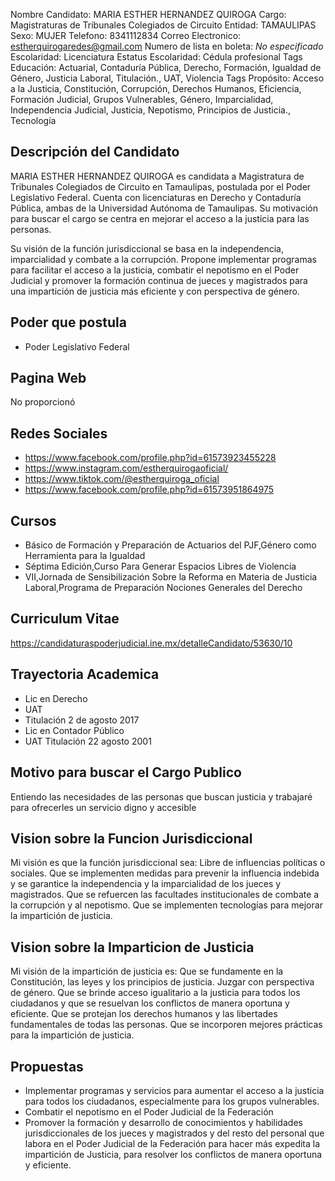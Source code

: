 Nombre Candidato: MARIA ESTHER HERNANDEZ QUIROGA
Cargo: Magistraturas de Tribunales Colegiados de Circuito
Entidad: TAMAULIPAS
Sexo: MUJER
Telefono: 8341112834
Correo Electronico: estherquirogaredes@gmail.com
Numero de lista en boleta: *No especificado*
Escolaridad: Licenciatura
Estatus Escolaridad: Cédula profesional
Tags Educación: Actuarial, Contaduría Pública, Derecho, Formación, Igualdad de Género, Justicia Laboral, Titulación., UAT, Violencia
Tags Propósito: Acceso a la Justicia, Constitución, Corrupción, Derechos Humanos, Eficiencia, Formación Judicial, Grupos Vulnerables, Género, Imparcialidad, Independencia Judicial, Justicia, Nepotismo, Principios de Justicia., Tecnología


## Descripción del Candidato 

MARIA ESTHER HERNANDEZ QUIROGA es candidata a Magistratura de Tribunales Colegiados de Circuito en Tamaulipas, postulada por el Poder Legislativo Federal. Cuenta con licenciaturas en Derecho y Contaduría Pública, ambas de la Universidad Autónoma de Tamaulipas. Su motivación para buscar el cargo se centra en mejorar el acceso a la justicia para las personas.

Su visión de la función jurisdiccional se basa en la independencia, imparcialidad y combate a la corrupción. Propone implementar programas para facilitar el acceso a la justicia, combatir el nepotismo en el Poder Judicial y promover la formación continua de jueces y magistrados para una impartición de justicia más eficiente y con perspectiva de género.


## Poder que postula

- Poder Legislativo Federal


## Pagina Web

No proporcionó


## Redes Sociales

- https://www.facebook.com/profile.php?id=61573923455228
- https://www.instagram.com/estherquirogaoficial/
- https://www.tiktok.com/@estherquiroga_oficial
- https://www.facebook.com/profile.php?id=61573951864975


## Cursos

- Básico de Formación y Preparación de Actuarios del PJF,Género como Herramienta para la Igualdad
- Séptima Edición,Curso Para Generar Espacios Libres de Violencia
- VII,Jornada de Sensibilización Sobre la Reforma en Materia de Justicia Laboral,Programa de Preparación Nociones Generales del Derecho


## Curriculum Vitae

https://candidaturaspoderjudicial.ine.mx/detalleCandidato/53630/10


## Trayectoria Academica

- Lic en Derecho
- UAT
- Titulación 2 de agosto 2017
- Lic en Contador Público
- UAT Titulación 22 agosto 2001


## Motivo para buscar el Cargo Publico

Entiendo las necesidades de las personas que buscan justicia y trabajaré para ofrecerles un servicio digno y accesible


## Vision sobre la Funcion Jurisdiccional

Mi visión es que la función jurisdiccional sea: Libre de influencias políticas o sociales. Que se implementen medidas para prevenir la influencia indebida y se garantice la independencia y la imparcialidad de los jueces y magistrados. Que se refuercen las facultades institucionales de combate a la corrupción y al nepotismo. Que se implementen tecnologías para mejorar la impartición de justicia.


## Vision sobre la Imparticion de Justicia

Mi visión de la impartición de justicia es: Que se fundamente en la Constitución, las leyes y los principios de justicia. Juzgar con perspectiva de género. Que se brinde acceso igualitario a la justicia para todos los ciudadanos y que se resuelvan los conflictos de manera oportuna y eficiente. Que se protejan los derechos humanos y las libertades fundamentales de todas las personas. Que se incorporen mejores prácticas para la impartición de justicia.


## Propuestas

- Implementar programas y servicios para aumentar el acceso a la justicia para todos los ciudadanos, especialmente para los grupos vulnerables.
- Combatir el nepotismo en el Poder Judicial de la Federación
- Promover la formación y desarrollo de conocimientos y habilidades jurisdiccionales de los jueces y magistrados y del resto del personal que labora en el Poder Judicial de la Federación para hacer más expedita la impartición de Justicia, para resolver los conflictos de manera oportuna y eficiente.

